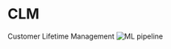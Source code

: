 # CLM
Customer Lifetime Management
![ML pipeline](https://user-images.githubusercontent.com/39372206/92340639-6459b880-f0e5-11ea-9862-875ec5a278d1.jpg)
